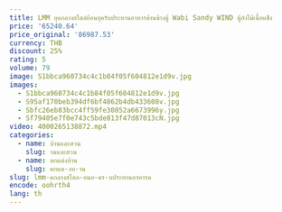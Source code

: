 ```yaml
---
title: LMM ยุคกลางสไตล์ย้อนยุครับประทานอาหารด้านข้างตู้ Wabi Sandy WIND ตู้ถังไม้เนื้อแข็ง
price: '65240.64'
price_original: '86987.53'
currency: THB
discount: 25%
rating: 5
volume: 79
image: S1bbca960734c4c1b84f05f604812e1d9v.jpg
images:
  - S1bbca960734c4c1b84f05f604812e1d9v.jpg
  - S95af170beb394df6bf4862b4db433608v.jpg
  - Sbfc26eb83bcc4ff59fe30852a6673996y.jpg
  - Sf79405e7f0e743c5bde813f47d87013cN.jpg
video: 4000265138872.mp4
categories:
  - name: บ้านและสวน
    slug: านและสวน
  - name: ตกแต่งบ้าน
    slug: ตกแต-งบ-าน
slug: lmm-คกลางสไตล-อนย-คร-บประทานอาหารด
encode: oohrth4
lang: th
---
```

  